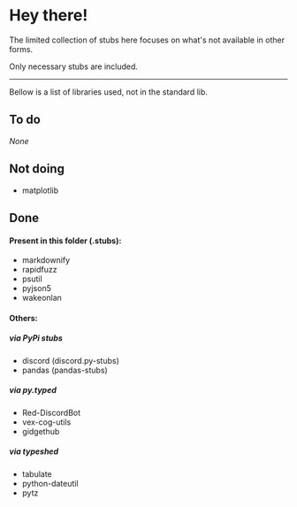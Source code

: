 # Hey there!

The limited collection of stubs here focuses on what's not available in other forms.

Only necessary stubs are included.

---

Bellow is a list of libraries used, not in the standard lib.

## To do

*None*

## Not doing

- matplotlib

## Done

#### Present in this folder (.stubs):

- markdownify
- rapidfuzz
- psutil
- pyjson5
- wakeonlan

#### Others:

##### via PyPi stubs

- discord (discord.py-stubs)
- pandas (pandas-stubs)

##### via py.typed

- Red-DiscordBot
- vex-cog-utils
- gidgethub

##### via typeshed

- tabulate
- python-dateutil
- pytz
